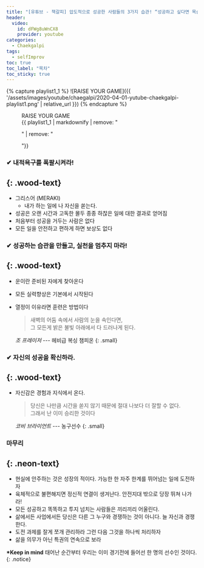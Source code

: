 ```yaml
---
title: "[유튜브 - 책갈피] 압도적으로 성공한 사람들의 3가지 습관! “성공하고 싶다면 목숨걸고 지켜라!”"
header:
  video:
    id: dFWg8uWnCX8
    provider: youtube
categories:
  - Chaekgalpi
tags:
  - selfImprov
toc: true
toc_label: "목차"
toc_sticky: true
---
```


{% capture playlist1_1 %}
![RAISE YOUR GAME]({{ '/assets/images/youtube/chaegalpi/2020-04-01-yutube-chaekgalpi-playlist1.png' | relative_url }})
{% endcapture %}

<figure>
  <figcaption>RAISE YOUR GAME</figcaption>
  {{ playlist1_1 | markdownify | remove: "<p>" | remove: "</p>"}}
</figure>


### ✔ 내적욕구를 폭팔시켜라!
{: .wood-text}
---
- 그리스어 (MERAKI)
  - 내가 하는 일에 나 자신을 쏟는다.
- 성공은 오랜 시간과 고독한 몰두 종종 하찮은 일에 대한 결과로 얻어짐
- 처음부터 성공을 거두는 사람은 없다
- 모든 일을 안전하고 편하게 하면 보상도 없다

### ✔ 성공하는 습관을 만들고, 실천을 멈추지 마라!
{: .wood-text}
---
- 운이란 준비된 자에게 찾아온다
- 모든 실력향상은 기본에서 시작된다
- 열정이 이유라면 훈련은 방법이다  
  > 새벽의 어둠 속에서 사람의 눈을 속인다면,  
  > 그 모든게 밝은 불빛 아래에서 다 드러나게 된다.

  <cite>조 프레이저</cite> --- 헤비급 복싱 챔피온
  {: .small}

### ✔ 자신의 성공을 확신하라.
{: .wood-text}
---
- 자신감은 경험과 지식에서 온다.
  > 당신은 나만큼 시간을 쏟지 않기 때문에 절대 나보다 더 잘할 수 없다.  
  > 그래서 난 이미 승리한 것이다

  <cite>코비 브라이언트</cite> --- 농구선수
  {: .small}

### 마무리
{: .neon-text}
---
- 현실에 안주하는 것은 성장의 적이다.  가능한 한 자주 한계를 뛰어넘는 일에 도전하자
- 육체적으로 불편해지면 정신적 연결이 생겨난다. 안전지대 밖으로 당장 뛰쳐 나가라!
- 모든 성공하고 똑똑하고 투지 넘치는 사람들은 끼리끼리 어울린다.
- 삶에서든 사업에서든 당신은 다른 그 누구와 경쟁하는 것이 아니다. 늘 자신과 경쟁한다.
- 도전 과제를 잘게 쪼개 관리하라 그런 다음 그것을 하나씩 처리하자
- 삶을 의무가 아닌 특권의 연속으로 보라


**\*Keep in mind**  태어난 순간부터 우리는 이미 경기전에 들어선 한 명의 선수인 것이다.
{: .notice}
